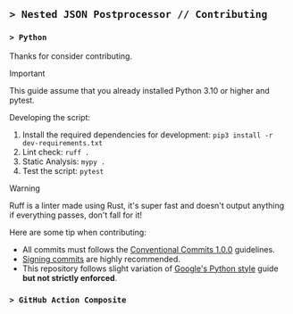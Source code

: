 ## `> Nested JSON Postprocessor // Contributing`

### `> Python`

Thanks for consider contributing.

> [!IMPORTANT]  
> This guide assume that you already installed Python 3.10 or higher and pytest.

Developing the script:

1. Install the required dependencies for development: `pip3 install -r dev-requirements.txt`
2. Lint check: `ruff .`
3. Static Analysis: `mypy .`
4. Test the script: `pytest`

> [!WARNING]  
> Ruff is a linter made using Rust, it's super fast and doesn't output anything if everything passes, don't fall for it!

Here are some tip when contributing:

- All commits must follows the [Conventional Commits 1.0.0](https://www.conventionalcommits.org/en/v1.0.0/) guidelines.
- [Signing commits](https://docs.github.com/en/authentication/managing-commit-signature-verification/signing-commits) are highly recommended.
- This repository follows slight variation of [Google's Python style](https://google.github.io/styleguide/pyguide.html) guide **but not strictly enforced**.

### `> GitHub Action Composite`
